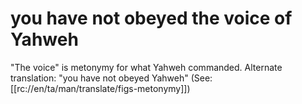 # you have not obeyed the voice of Yahweh

"The voice" is metonymy for what Yahweh commanded. Alternate translation: "you have not obeyed Yahweh" (See: [[rc://en/ta/man/translate/figs-metonymy]])

